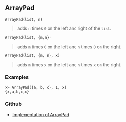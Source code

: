## ArrayPad 

```
ArrayPad(list, n)
```

> adds `n` times `0` on the left and right of the `list`. 


```
ArrayPad(list, {m,n})
```

> adds `m` times `0` on the left and `n` times `0` on the right. 

```
ArrayPad(list, {m, n}, x)
```

> adds `m` times `x` on the left and `n` times `x` on the right. 

### Examples 

```
>> ArrayPad({a, b, c}, 1, x)
{x,a,b,c,x}
```



### Github

* [Implementation of ArrayPad](https://github.com/axkr/symja_android_library/blob/master/symja_android_library/matheclipse-core/src/main/java/org/matheclipse/core/builtin/ListFunctions.java#L984) 
